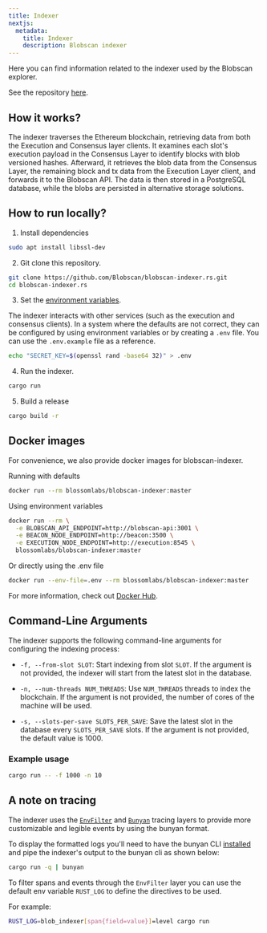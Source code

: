```yaml
---
title: Indexer
nextjs:
  metadata:
    title: Indexer
    description: Blobscan indexer
---
```


Here you can find information related to the indexer used by the Blobscan explorer.

See the repository [here](https://github.com/Blobscan/blobscan-indexer.rs/tree/master).

## How it works?

The indexer traverses the Ethereum blockchain, retrieving data from both the Execution and Consensus layer clients. It examines each slot's execution payload in the Consensus Layer to identify blocks with blob versioned hashes. Afterward, it retrieves the blob data from the Consensus Layer, the remaining block and tx data from the Execution Layer client, and forwards it to the Blobscan API. The data is then stored in a PostgreSQL database, while the blobs are persisted in alternative storage solutions.

## How to run locally?

1. Install dependencies

```bash
sudo apt install libssl-dev
```

2. Git clone this repository.

```bash
git clone https://github.com/Blobscan/blobscan-indexer.rs.git
cd blobscan-indexer.rs
```

3. Set the [environment variables](/docs/environment#indexer).

The indexer interacts with other services (such as the execution and consensus clients). In a system where the defaults are not correct, they can be configured
by using environment variables or by creating a `.env` file. You can use the `.env.example` file as a reference.

```bash
echo "SECRET_KEY=$(openssl rand -base64 32)" > .env
```

4. Run the indexer.

```bash
cargo run
```

5. Build a release

```bash
cargo build -r
```

## Docker images

For convenience, we also provide docker images for blobscan-indexer.

Running with defaults

```bash
docker run --rm blossomlabs/blobscan-indexer:master
```

Using environment variables

```bash
docker run --rm \
  -e BLOBSCAN_API_ENDPOINT=http://blobscan-api:3001 \
  -e BEACON_NODE_ENDPOINT=http://beacon:3500 \
  -e EXECUTION_NODE_ENDPOINT=http://execution:8545 \
  blossomlabs/blobscan-indexer:master
```

Or directly using the .env file

```bash
docker run --env-file=.env --rm blossomlabs/blobscan-indexer:master
```

For more information, check out [Docker Hub](https://hub.docker.com/r/blossomlabs/blobscan-indexer).

## Command-Line Arguments

The indexer supports the following command-line arguments for configuring the indexing process:

- `-f, --from-slot SLOT`: Start indexing from slot `SLOT`. If the argument is not provided, the indexer will start from the latest slot in the database.

- `-n, --num-threads NUM_THREADS`: Use `NUM_THREADS` threads to index the blockchain. If the argument is not provided, the number of cores of the machine will be used.

- `-s, --slots-per-save SLOTS_PER_SAVE`: Save the latest slot in the database every `SLOTS_PER_SAVE` slots. If the argument is not provided, the default value is 1000.

### Example usage

```bash
cargo run -- -f 1000 -n 10
```

## A note on tracing

The indexer uses the [`EnvFilter`](https://docs.rs/tracing-subscriber/latest/tracing_subscriber/filter/struct.EnvFilter.html) and [`Bunyan`](https://docs.rs/tracing-bunyan-formatter/0.1.6/tracing_bunyan_formatter/struct.BunyanFormattingLayer.html) tracing layers to provide more customizable and legible events by using the bunyan format.

To display the formatted logs you'll need to have the bunyan CLI [installed](https://github.com/LukeMathWalker/bunyan#how-to-install) and pipe the indexer's output to the bunyan cli as shown below:

```sh
cargo run -q | bunyan
```

To filter spans and events through the `EnvFilter` layer you can use the default env variable `RUST_LOG` to define the directives to be used.

For example:

```sh
RUST_LOG=blob_indexer[span{field=value}]=level cargo run
```
